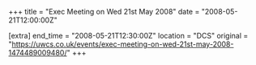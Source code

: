 +++
title = "Exec Meeting on Wed 21st May 2008"
date = "2008-05-21T12:00:00Z"

[extra]
end_time = "2008-05-21T12:30:00Z"
location = "DCS"
original = "https://uwcs.co.uk/events/exec-meeting-on-wed-21st-may-2008-1474489009480/"
+++



